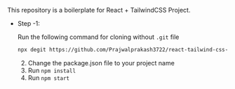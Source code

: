 This repository is a boilerplate for React + TailwindCSS Project.

- Step -1:

  Run the following command for cloning without `.git` file
  ```bash
  npx degit https://github.com/Prajwalprakash3722/react-tailwind-css-boilerplate.git frontend
  ```

  2. Change the package.json file to your project name
  3. Run `npm install`
  4. Run `npm start`
